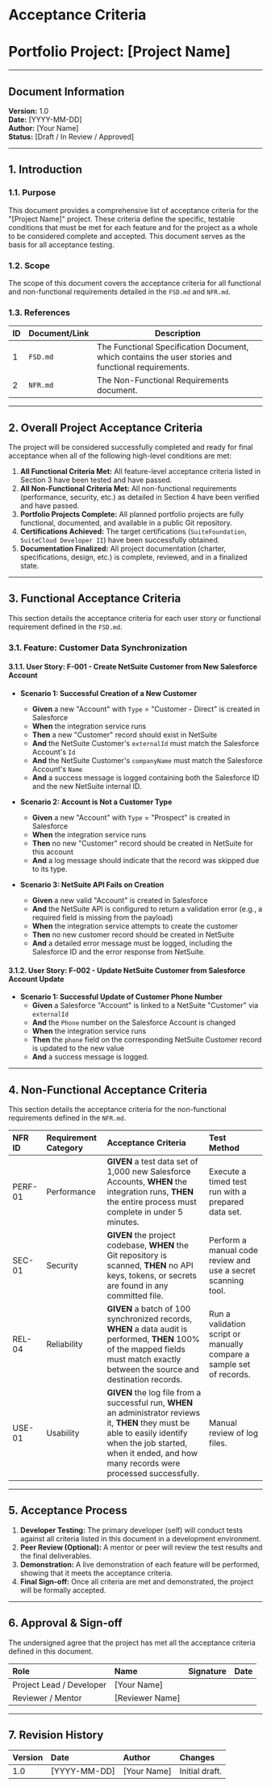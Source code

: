 # Acceptance Criteria
# Portfolio Project: [Project Name]

---

## Document Information
**Version:** 1.0  
**Date:** [YYYY-MM-DD]  
**Author:** [Your Name]  
**Status:** [Draft / In Review / Approved]

---

## 1. Introduction

### 1.1. Purpose
This document provides a comprehensive list of acceptance criteria for the "[Project Name]" project. These criteria define the specific, testable conditions that must be met for each feature and for the project as a whole to be considered complete and accepted. This document serves as the basis for all acceptance testing.

### 1.2. Scope
The scope of this document covers the acceptance criteria for all functional and non-functional requirements detailed in the `FSD.md` and `NFR.md`.

### 1.3. References
| ID | Document/Link | Description |
|----|---|---|
| 1  | `FSD.md` | The Functional Specification Document, which contains the user stories and functional requirements. |
| 2  | `NFR.md` | The Non-Functional Requirements document. |

---

## 2. Overall Project Acceptance Criteria

The project will be considered successfully completed and ready for final acceptance when all of the following high-level conditions are met:

1.  **All Functional Criteria Met:** All feature-level acceptance criteria listed in Section 3 have been tested and have passed.
2.  **All Non-Functional Criteria Met:** All non-functional requirements (performance, security, etc.) as detailed in Section 4 have been verified and have passed.
3.  **Portfolio Projects Complete:** All planned portfolio projects are fully functional, documented, and available in a public Git repository.
4.  **Certifications Achieved:** The target certifications (`SuiteFoundation`, `SuiteCloud Developer II`) have been successfully obtained.
5.  **Documentation Finalized:** All project documentation (charter, specifications, design, etc.) is complete, reviewed, and in a finalized state.

---

## 3. Functional Acceptance Criteria

This section details the acceptance criteria for each user story or functional requirement defined in the `FSD.md`.

### 3.1. Feature: Customer Data Synchronization

#### 3.1.1. User Story: F-001 - Create NetSuite Customer from New Salesforce Account
*   **Scenario 1: Successful Creation of a New Customer**
    *   **Given** a new "Account" with `Type` = "Customer - Direct" is created in Salesforce
    *   **When** the integration service runs
    *   **Then** a new "Customer" record should exist in NetSuite
    *   **And** the NetSuite Customer's `externalId` must match the Salesforce Account's `Id`
    *   **And** the NetSuite Customer's `companyName` must match the Salesforce Account's `Name`
    *   **And** a success message is logged containing both the Salesforce ID and the new NetSuite internal ID.

*   **Scenario 2: Account is Not a Customer Type**
    *   **Given** a new "Account" with `Type` = "Prospect" is created in Salesforce
    *   **When** the integration service runs
    *   **Then** no new "Customer" record should be created in NetSuite for this account
    *   **And** a log message should indicate that the record was skipped due to its type.

*   **Scenario 3: NetSuite API Fails on Creation**
    *   **Given** a new valid "Account" is created in Salesforce
    *   **And** the NetSuite API is configured to return a validation error (e.g., a required field is missing from the payload)
    *   **When** the integration service attempts to create the customer
    *   **Then** no new customer record should be created in NetSuite
    *   **And** a detailed error message must be logged, including the Salesforce ID and the error response from NetSuite.

#### 3.1.2. User Story: F-002 - Update NetSuite Customer from Salesforce Account Update
*   **Scenario 1: Successful Update of Customer Phone Number**
    *   **Given** a Salesforce "Account" is linked to a NetSuite "Customer" via `externalId`
    *   **And** the `Phone` number on the Salesforce Account is changed
    *   **When** the integration service runs
    *   **Then** the `phone` field on the corresponding NetSuite Customer record is updated to the new value
    *   **And** a success message is logged.

---

## 4. Non-Functional Acceptance Criteria

This section details the acceptance criteria for the non-functional requirements defined in the `NFR.md`.

| NFR ID  | Requirement Category | Acceptance Criteria | Test Method |
| :--- | :--- | :--- | :--- |
| PERF-01 | Performance | **GIVEN** a test data set of 1,000 new Salesforce Accounts, **WHEN** the integration runs, **THEN** the entire process must complete in under 5 minutes. | Execute a timed test run with a prepared data set. |
| SEC-01  | Security | **GIVEN** the project codebase, **WHEN** the Git repository is scanned, **THEN** no API keys, tokens, or secrets are found in any committed file. | Perform a manual code review and use a secret scanning tool. |
| REL-04  | Reliability | **GIVEN** a batch of 100 synchronized records, **WHEN** a data audit is performed, **THEN** 100% of the mapped fields must match exactly between the source and destination records. | Run a validation script or manually compare a sample set of records. |
| USE-01  | Usability | **GIVEN** the log file from a successful run, **WHEN** an administrator reviews it, **THEN** they must be able to easily identify when the job started, when it ended, and how many records were processed successfully. | Manual review of log files. |

---

## 5. Acceptance Process

1.  **Developer Testing:** The primary developer (self) will conduct tests against all criteria listed in this document in a development environment.
2.  **Peer Review (Optional):** A mentor or peer will review the test results and the final deliverables.
3.  **Demonstration:** A live demonstration of each feature will be performed, showing that it meets the acceptance criteria.
4.  **Final Sign-off:** Once all criteria are met and demonstrated, the project will be formally accepted.

---

## 6. Approval & Sign-off

The undersigned agree that the project has met all the acceptance criteria defined in this document.

| Role | Name | Signature | Date |
| :--- | :--- | :--- | :--- |
| Project Lead / Developer | [Your Name] | | |
| Reviewer / Mentor | [Reviewer Name] | | |

---

## 7. Revision History
| Version | Date | Author | Changes |
| :--- | :--- | :--- | :--- |
| 1.0 | [YYYY-MM-DD] | [Your Name] | Initial draft. |